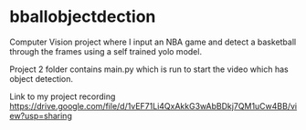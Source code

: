 # bballobjectdection
Computer Vision project where I input an NBA game and detect a basketball through the frames using a self trained yolo model.

Project 2 folder contains main.py which is run to start the video which has object detection.

Link to my project recording https://drive.google.com/file/d/1vEF71Li4QxAkkG3wAbBDkj7QM1uCw4BB/view?usp=sharing
